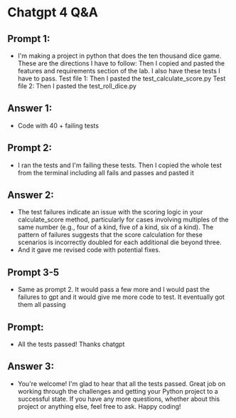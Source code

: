 # Chatgpt 4 Q&A

## Prompt 1: 

* I'm making a project in python that does the ten thousand dice game. These are the directions I have to follow: 
Then I copied and pasted the features and requirements section of the lab.
I also have these tests I have to pass. Test file 1: 
Then I pasted the test_calculate_score.py
Test file 2:
Then I pasted the test_roll_dice.py

## Answer 1: 

* Code with 40 + failing tests

## Prompt 2: 
* I ran the tests and I'm failing these tests.
Then I copied the whole test from the terminal including all fails and passes and pasted it

## Answer 2: 
* The test failures indicate an issue with the scoring logic in your calculate_score method, particularly for cases involving multiples of the same number (e.g., four of a kind, five of a kind, six of a kind). The pattern of failures suggests that the score calculation for these scenarios is incorrectly doubled for each additional die beyond three.
* And it gave me revised code with potential fixes.

## Prompt 3-5
* Same as prompt 2. It would pass a few more and I would past the failures to gpt and it would give me more code to test. It eventually got them all passing

## Prompt: 
* All the tests passed! Thanks chatgpt

## Answer 3: 
* You're welcome! I'm glad to hear that all the tests passed. Great job on working through the challenges and getting your Python project to a successful state. If you have any more questions, whether about this project or anything else, feel free to ask. Happy coding!